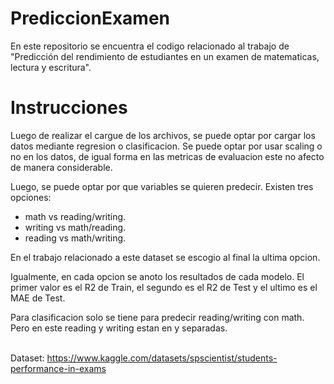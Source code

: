 # PrediccionExamen
En este repositorio se encuentra el codigo relacionado al trabajo de "Predicción del rendimiento de estudiantes en un examen de matematicas, lectura y escritura".

# Instrucciones
Luego de realizar el cargue de los archivos, se puede optar por cargar los datos mediante regresion o clasificacion. Se puede optar por usar scaling o no en los datos, de igual forma en las metricas de evaluacion este no afecto de manera considerable.

Luego, se puede optar por que variables se quieren predecir. Existen tres opciones:
* math vs reading/writing.
* writing vs math/reading. 
* reading vs math/writing.

En el trabajo relacionado a este dataset se escogio al final la ultima opcion. <br>

Igualmente, en cada opcion se anoto los resultados de cada modelo. El primer valor es el R2 de Train, el segundo es el R2 de Test y el ultimo es el MAE de Test.<br>

Para clasificacion solo se tiene para predecir reading/writing con math. Pero en este reading y writing estan en y separadas.

<br>Dataset: https://www.kaggle.com/datasets/spscientist/students-performance-in-exams
